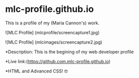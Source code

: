 # mlc-profile.github.io
This is a profile of my (Maria Cannon's) work. 

![MLC Profile] (mlcprofile/screencapture1.jpg)

![MLC Profile] (mlcimages/screencapture2.jpg)

*Description: This is the begining of my web developer profile 

*Live link:(https://github.com.mlc-profile.github.io)

*HTML and Advanced CSS! :nerd_face:
